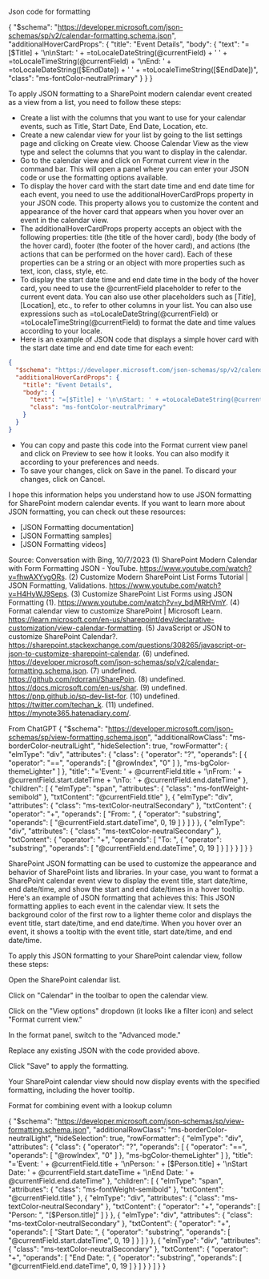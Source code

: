 Json code for formatting

{
  "$schema": "https://developer.microsoft.com/json-schemas/sp/v2/calendar-formatting.schema.json",
  "additionalHoverCardProps": {
    "title": "Event Details",
    "body": {
      "text": "=[$Title] + '\n\nStart: ' + =toLocaleDateString(@currentField) + ' ' + =toLocaleTimeString(@currentField) + '\nEnd: ' + =toLocaleDateString([$EndDate]) + ' ' + =toLocaleTimeString([$EndDate])",
      "class": "ms-fontColor-neutralPrimary"
    }
  }
}




To apply JSON formatting to a SharePoint modern calendar event created as a view from a list, you need to follow these steps:

- Create a list with the columns that you want to use for your calendar events, such as Title, Start Date, End Date, Location, etc.
- Create a new calendar view for your list by going to the list settings page and clicking on Create view. Choose Calendar View as the view type and select the columns that you want to display in the calendar.
- Go to the calendar view and click on Format current view in the command bar. This will open a panel where you can enter your JSON code or use the formatting options available.
- To display the hover card with the start date time and end date time for each event, you need to use the additionalHoverCardProps property in your JSON code. This property allows you to customize the content and appearance of the hover card that appears when you hover over an event in the calendar view.
- The additionalHoverCardProps property accepts an object with the following properties: title (the title of the hover card), body (the body of the hover card), footer (the footer of the hover card), and actions (the actions that can be performed on the hover card). Each of these properties can be a string or an object with more properties such as text, icon, class, style, etc.
- To display the start date time and end date time in the body of the hover card, you need to use the @currentField placeholder to refer to the current event data. You can also use other placeholders such as [$Title], [$Location], etc., to refer to other columns in your list. You can also use expressions such as =toLocaleDateString(@currentField) or =toLocaleTimeString(@currentField) to format the date and time values according to your locale.
- Here is an example of JSON code that displays a simple hover card with the start date time and end date time for each event:

```json
{
  "$schema": "https://developer.microsoft.com/json-schemas/sp/v2/calendar-formatting.schema.json",
  "additionalHoverCardProps": {
    "title": "Event Details",
    "body": {
      "text": "=[$Title] + '\n\nStart: ' + =toLocaleDateString(@currentField) + ' ' + =toLocaleTimeString(@currentField) + '\nEnd: ' + =toLocaleDateString([$EndDate]) + ' ' + =toLocaleTimeString([$EndDate])",
      "class": "ms-fontColor-neutralPrimary"
    }
  }
}
```

- You can copy and paste this code into the Format current view panel and click on Preview to see how it looks. You can also modify it according to your preferences and needs.
- To save your changes, click on Save in the panel. To discard your changes, click on Cancel.

I hope this information helps you understand how to use JSON formatting for SharePoint modern calendar events. If you want to learn more about JSON formatting, you can check out these resources:

- [JSON Formatting documentation]
- [JSON Formatting samples]
- [JSON Formatting videos]

Source: Conversation with Bing, 10/7/2023
(1) SharePoint Modern Calendar with Form Formatting JSON - YouTube. https://www.youtube.com/watch?v=fhwAXYvgORs.
(2) Customize Modern SharePoint List Forms Tutorial | JSON Formatting, Validations. https://www.youtube.com/watch?v=H4HyWJ9Seps.
(3) Customize SharePoint List Forms using JSON Formatting (1). https://www.youtube.com/watch?v=y_bdjMRHVmY.
(4) Format calendar view to customize SharePoint | Microsoft Learn. https://learn.microsoft.com/en-us/sharepoint/dev/declarative-customization/view-calendar-formatting.
(5) JavaScript or JSON to customize SharePoint Calendar?. https://sharepoint.stackexchange.com/questions/308265/javascript-or-json-to-customize-sharepoint-calendar.
(6) undefined. https://developer.microsoft.com/json-schemas/sp/v2/calendar-formatting.schema.json.
(7) undefined. https://github.com/rdorrani/SharePoin.
(8) undefined. https://docs.microsoft.com/en-us/shar.
(9) undefined. https://pnp.github.io/sp-dev-list-for.
(10) undefined. https://twitter.com/techan_k.
(11) undefined. https://mynote365.hatenadiary.com/.

From ChatGPT
{
   "$schema": "https://developer.microsoft.com/json-schemas/sp/view-formatting.schema.json",
   "additionalRowClass": "ms-borderColor-neutralLight",
   "hideSelection": true,
   "rowFormatter": {
      "elmType": "div",
      "attributes": {
         "class": {
            "operator": "?",
            "operands": [
               {
                  "operator": "==",
                  "operands": [
                     "@rowIndex",
                     "0"
                  ]
               },
               "ms-bgColor-themeLighter"
            ]
         },
         "title": "='Event: ' + @currentField.title + '\\nFrom: ' + @currentField.start.dateTime + '\\nTo: ' + @currentField.end.dateTime"
      },
      "children": [
         {
            "elmType": "span",
            "attributes": {
               "class": "ms-fontWeight-semibold"
            },
            "txtContent": "@currentField.title"
         },
         {
            "elmType": "div",
            "attributes": {
               "class": "ms-textColor-neutralSecondary"
            },
            "txtContent": {
               "operator": "+",
               "operands": [
                  "From: ",
                  {
                     "operator": "substring",
                     "operands": [
                        "@currentField.start.dateTime",
                        0,
                        19
                     ]
                  }
               ]
            }
         },
         {
            "elmType": "div",
            "attributes": {
               "class": "ms-textColor-neutralSecondary"
            },
            "txtContent": {
               "operator": "+",
               "operands": [
                  "To: ",
                  {
                     "operator": "substring",
                     "operands": [
                        "@currentField.end.dateTime",
                        0,
                        19
                     ]
                  }
               ]
            }
         }
      ]
   }
}


SharePoint JSON formatting can be used to customize the appearance and behavior of SharePoint lists and libraries. In your case, you want to format a SharePoint calendar event view to display the event title, start date/time, end date/time, and show the start and end date/times in a hover tooltip. Here's an example of JSON formatting that achieves this:
This JSON formatting applies to each event in the calendar view. It sets the background color of the first row to a lighter theme color and displays the event title, start date/time, and end date/time. When you hover over an event, it shows a tooltip with the event title, start date/time, and end date/time.

To apply this JSON formatting to your SharePoint calendar view, follow these steps:

Open the SharePoint calendar list.

Click on "Calendar" in the toolbar to open the calendar view.

Click on the "View options" dropdown (it looks like a filter icon) and select "Format current view."

In the format panel, switch to the "Advanced mode."

Replace any existing JSON with the code provided above.

Click "Save" to apply the formatting.

Your SharePoint calendar view should now display events with the specified formatting, including the hover tooltip.


Format for combining event with a lookup column

{
   "$schema": "https://developer.microsoft.com/json-schemas/sp/view-formatting.schema.json",
   "additionalRowClass": "ms-borderColor-neutralLight",
   "hideSelection": true,
   "rowFormatter": {
      "elmType": "div",
      "attributes": {
         "class": {
            "operator": "?",
            "operands": [
               {
                  "operator": "==",
                  "operands": [
                     "@rowIndex",
                     "0"
                  ]
               },
               "ms-bgColor-themeLighter"
            ]
         },
         "title": "='Event: ' + @currentField.title + '\\nPerson: ' + [$Person.title] + '\\nStart Date: ' + @currentField.start.dateTime + '\\nEnd Date: ' + @currentField.end.dateTime"
      },
      "children": [
         {
            "elmType": "span",
            "attributes": {
               "class": "ms-fontWeight-semibold"
            },
            "txtContent": "@currentField.title"
         },
         {
            "elmType": "div",
            "attributes": {
               "class": "ms-textColor-neutralSecondary"
            },
            "txtContent": {
               "operator": "+",
               "operands": [
                  "Person: ",
                  "[$Person.title]"
               ]
            }
         },
         {
            "elmType": "div",
            "attributes": {
               "class": "ms-textColor-neutralSecondary"
            },
            "txtContent": {
               "operator": "+",
               "operands": [
                  "Start Date: ",
                  {
                     "operator": "substring",
                     "operands": [
                        "@currentField.start.dateTime",
                        0,
                        19
                     ]
                  }
               ]
            }
         },
         {
            "elmType": "div",
            "attributes": {
               "class": "ms-textColor-neutralSecondary"
            },
            "txtContent": {
               "operator": "+",
               "operands": [
                  "End Date: ",
                  {
                     "operator": "substring",
                     "operands": [
                        "@currentField.end.dateTime",
                        0,
                        19
                     ]
                  }
               ]
            }
         }
      ]
   }
}
